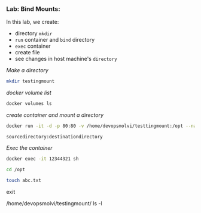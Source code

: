 ### Lab: Bind Mounts:

In this lab, we create:
- directory `mkdir`
- `run` container and `bind` directory
- `exec` container
- create file
- see changes in host machine's `directory`


*Make a directory*
```bash
mkdir testingmount
```

*docker volume list*
```bash
docker volumes ls 
```

*create container and mount a directory*
```bash
docker run -it -d -p 80:80 -v /home/devopsmolvi/testtingmount:/opt --name container1 nginx:latest
```

`sourcedirectory:destinationdirectory`

*Exec the container*
```bash
docker exec -it 12344321 sh 
```

```bash
cd /opt
```

```bash
touch abc.txt
```

exit

/home/devopsmolvi/testingmount/
ls -l 

